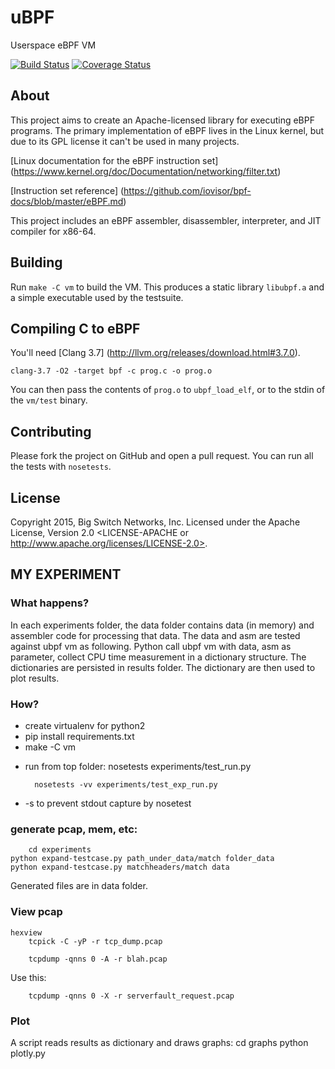 # uBPF

Userspace eBPF VM

[![Build Status](https://travis-ci.org/iovisor/ubpf.svg?branch=master)](https://travis-ci.org/iovisor/ubpf)
[![Coverage Status](https://coveralls.io/repos/iovisor/ubpf/badge.svg?branch=master&service=github)](https://coveralls.io/github/iovisor/ubpf?branch=master)

## About

This project aims to create an Apache-licensed library for executing eBPF programs. The primary implementation of eBPF lives in the Linux kernel, but due to its GPL license it can't be used in many projects.

[Linux documentation for the eBPF instruction set] (https://www.kernel.org/doc/Documentation/networking/filter.txt)

[Instruction set reference] (https://github.com/iovisor/bpf-docs/blob/master/eBPF.md)

This project includes an eBPF assembler, disassembler, interpreter,
and JIT compiler for x86-64.

## Building

Run `make -C vm` to build the VM. This produces a static library `libubpf.a`
and a simple executable used by the testsuite.

## Compiling C to eBPF

You'll need [Clang 3.7] (http://llvm.org/releases/download.html#3.7.0).

    clang-3.7 -O2 -target bpf -c prog.c -o prog.o

You can then pass the contents of `prog.o` to `ubpf_load_elf`, or to the stdin of
the `vm/test` binary.


## Contributing

Please fork the project on GitHub and open a pull request. You can run all the
tests with `nosetests`.

## License

Copyright 2015, Big Switch Networks, Inc. Licensed under the Apache License, Version 2.0
<LICENSE-APACHE or http://www.apache.org/licenses/LICENSE-2.0>.

## MY EXPERIMENT

### What happens?
In each experiments folder, the data folder contains data (in memory) and assembler code for processing that data. 
The data and asm are tested against ubpf vm as following. Python call ubpf vm with data, asm as parameter, collect CPU time measurement 
in a dictionary structure. The dictionaries are persisted in results folder. The dictionary are then used to plot results. 

### How?
* create virtualenv for python2
* pip install requirements.txt
* make -C vm
+ run from top folder:
 		nosetests experiments/test_run.py

 		nosetests -vv experiments/test_exp_run.py

* -s to prevent stdout capture by nosetest

### generate pcap, mem, etc:

		cd experiments
    python expand-testcase.py path_under_data/match folder_data
    python expand-testcase.py matchheaders/match data

Generated files are in data folder.

### View pcap
    hexview
		tcpick -C -yP -r tcp_dump.pcap

		tcpdump -qnns 0 -A -r blah.pcap

Use this:

		tcpdump -qnns 0 -X -r serverfault_request.pcap

### Plot
A script reads results as dictionary and draws graphs:
		cd graphs
    python plotly.py

